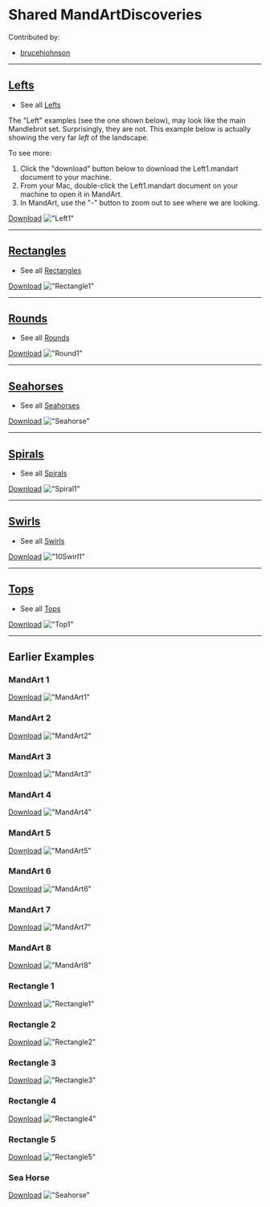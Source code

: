 # Shared MandArtDiscoveries

Contributed by:

- [brucehjohnson](https://github.com/brucehjohnson)

-----

## [Lefts](Lefts/_index.md)

- See all [Lefts](Lefts/_index.md)

The "Left" examples (see the one shown below), may look like the main Mandlebrot set.
Surprisingly, they are not. This example below is actually showing the very far _left_ of the landscape. 

To see more:

1. Click the "download" button below to download the Left1.mandart document to your machine. 
2. From your Mac, double-click the Left1.mandart document on your machine to open it in MandArt.
3. In MandArt, use the "-" button to zoom out to see where we are looking. 

[Download](Lefts/Left1.mandart)
!["Left1"](Lefts/Left1.png)

-----

## [Rectangles](Rectangles/_index.md)

- See all [Rectangles](Rectangles/_index.md)

[Download](Rectangles/Rectangle2.mandart)
!["Rectangle1"](Rectangles/Rectangle2.png)

-----

## [Rounds](Rounds/_index.md)

- See all [Rounds](Rounds/_index.md)

[Download](Rounds/Round1.mandart)
!["Round1"](Rounds/Round1.png)

-----

## [Seahorses](Seahorses/_index.md)

- See all [Seahorses](Seahorses/_index.md)

[Download](Seahorses/Seahorse.mandart)
!["Seahorse"](Seahorses/Seahorse.png)

-----

## [Spirals](Spirals/_index.md)

- See all [Spirals](Spirals/_index.md)

[Download](Spirals/Spiral1.mandart)
!["Spiral1"](Spirals/Spiral1.png)

-----

## [Swirls](Swirls/_index.md)

- See all [Swirls](Swirls/_index.md)

[Download](Swirls/10Swirl1.mandart)
!["10Swirl1"](Swirls/10Swirl1.png)

-----

## [Tops](Tops/_index.md)

- See all [Tops](Tops/_index.md)

[Download](Tops/Top1.mandart)
!["Top1"](Tops/Top1.png)


-----

## Earlier Examples

### MandArt 1

[Download](MandArt1.mandart)
!["MandArt1"](MandArt1.png)

### MandArt 2

[Download](MandArt2.mandart)
!["MandArt2"](MandArt2.png)

### MandArt 3

[Download](MandArt3.mandart)
!["MandArt3"](MandArt3.png)

### MandArt 4

[Download](MandArt4.mandart)
!["MandArt4"](MandArt4.png)

### MandArt 5

[Download](MandArt5.mandart)
!["MandArt5"](MandArt5.png)

### MandArt 6

[Download](MandArt6.mandart)
!["MandArt6"](MandArt6.png)

### MandArt 7

[Download](MandArt7.mandart)
!["MandArt7"](MandArt7.png)

### MandArt 8

[Download](MandArt8.mandart)
!["MandArt8"](MandArt8.png)

### Rectangle 1

[Download](Rectangle1.mandart)
!["Rectangle1"](Rectangle1.png)

### Rectangle 2

[Download](Rectangle2.mandart)
!["Rectangle2"](Rectangle2.png)

### Rectangle 3

[Download](Rectangle3.mandart)
!["Rectangle3"](Rectangle3.png)

### Rectangle 4

[Download](Rectangle4.mandart)
!["Rectangle4"](Rectangle4.png)

### Rectangle 5

[Download](Rectangle5.mandart)
!["Rectangle5"](Rectangle5.png)

### Sea Horse

[Download](Seahorse.mandart)
!["Seahorse"](Seahorse.png)


